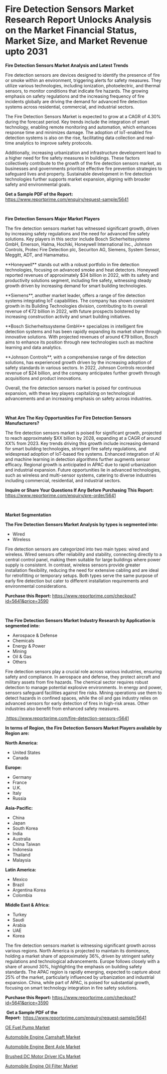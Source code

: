 <p><h1>Fire Detection Sensors Market Research Report Unlocks Analysis on the Market Financial Status, Market Size, and Market Revenue upto 2031</h1></p><p><strong>Fire Detection Sensors Market Analysis and Latest Trends</strong></p>
<p><p>Fire detection sensors are devices designed to identify the presence of fire or smoke within an environment, triggering alerts for safety measures. They utilize various technologies, including ionization, photoelectric, and thermal sensors, to monitor conditions that indicate fire hazards. The growing emphasis on safety regulations and the increasing frequency of fire incidents globally are driving the demand for advanced fire detection systems across residential, commercial, and industrial sectors.</p><p>The Fire Detection Sensors Market is expected to grow at a CAGR of 4.30% during the forecast period. Key trends include the integration of smart technology, enabling remote monitoring and automation, which enhances response time and minimizes damage. The adoption of IoT-enabled fire detection systems is also on the rise, facilitating data collection and real-time analytics to improve safety protocols.</p><p>Additionally, increasing urbanization and infrastructure development lead to a higher need for fire safety measures in buildings. These factors collectively contribute to the growth of the fire detection sensors market, as businesses and governments prioritize effective fire prevention strategies to safeguard lives and property. Sustainable development in fire detection technologies further supports market expansion, aligning with broader safety and environmental goals.</p></p>
<p><strong>Get a Sample PDF of the Report:&nbsp;</strong> <a href="https://www.reportprime.com/enquiry/request-sample/5641?utm_campaign=1781&utm_medium=2&utm_source=Github&utm_content=ia&utm_term=28102024&utm_id=fire-detection-sensors">https://www.reportprime.com/enquiry/request-sample/5641</a></p>
<p>&nbsp;</p>
<p><strong>Fire Detection Sensors Major Market Players</strong></p>
<p><p>The fire detection sensors market has witnessed significant growth, driven by increasing safety regulations and the need for advanced fire safety solutions. Key players in this sector include Bosch Sicherheitssysteme GmbH, Emerson, Halma, Hochiki, Honeywell International Inc., Johnson Controls, Protec Fire Detection plc, Securiton AG, Siemens, System Sensor, Meggitt, ADT, and Hamamatsu.</p><p>**Honeywell** stands out with a robust portfolio in fire detection technologies, focusing on advanced smoke and heat detectors. Honeywell reported revenues of approximately $34 billion in 2022, with its safety and productivity solutions segment, including fire safety, witnessing steady growth driven by increasing demand for smart building technologies.</p><p>**Siemens**, another market leader, offers a range of fire detection systems integrating IoT capabilities. The company has shown consistent growth in its Building Technologies division, contributing to its overall revenue of €72 billion in 2022, with future prospects bolstered by increasing construction activity and smart building initiatives.</p><p>**Bosch Sicherheitssysteme GmbH** specializes in intelligent fire detection systems and has been rapidly expanding its market share through innovative solutions. With projected revenues of around €79 billion, Bosch aims to enhance its position through new technologies such as machine learning and data analytics.</p><p>**Johnson Controls**, with a comprehensive range of fire detection solutions, has experienced growth driven by the increasing adoption of safety standards in various sectors. In 2022, Johnson Controls recorded revenue of $24 billion, and the company anticipates further growth through acquisitions and product innovations.</p><p>Overall, the fire detection sensors market is poised for continuous expansion, with these key players capitalizing on technological advancements and an increasing emphasis on safety across industries.</p></p>
<p>&nbsp;</p>
<p><strong>What Are The Key Opportunities For Fire Detection Sensors Manufacturers?</strong></p>
<p><p>The fire detection sensors market is poised for significant growth, projected to reach approximately $XX billion by 2028, expanding at a CAGR of around XX% from 2023. Key trends driving this growth include increasing demand for smart building technologies, stringent fire safety regulations, and widespread adoption of IoT-based fire systems. Enhanced integration of AI and machine learning in detection algorithms further augments sensor efficacy. Regional growth is anticipated in APAC due to rapid urbanization and industrial expansion. Future opportunities lie in advanced technologies, such as wireless and multi-sensor systems, catering to diverse industries including commercial, residential, and industrial sectors.</p></p>
<p><strong>Inquire or Share Your Questions If Any Before Purchasing This Report:</strong> <a href="https://www.reportprime.com/enquiry/pre-order/5641?utm_campaign=1781&utm_medium=2&utm_source=Github&utm_content=ia&utm_term=28102024&utm_id=fire-detection-sensors">https://www.reportprime.com/enquiry/pre-order/5641</a></p>
<p>&nbsp;</p>
<p><strong>Market Segmentation</strong></p>
<p><strong>The Fire Detection Sensors Market Analysis by types is segmented into:</strong></p>
<p><ul><li>Wired</li><li>Wireless</li></ul></p>
<p><p>Fire detection sensors are categorized into two main types: wired and wireless. Wired sensors offer reliability and stability, connecting directly to a central control panel, making them suitable for large buildings where power supply is consistent. In contrast, wireless sensors provide greater installation flexibility, reducing the need for extensive cabling and are ideal for retrofitting or temporary setups. Both types serve the same purpose of early fire detection but cater to different installation requirements and environmental considerations.</p></p>
<p><strong>Purchase this Report:&nbsp;</strong><a href="https://www.reportprime.com/checkout?id=5641&price=3590&utm_campaign=1781&utm_medium=2&utm_source=Github&utm_content=ia&utm_term=28102024&utm_id=fire-detection-sensors">https://www.reportprime.com/checkout?id=5641&price=3590</a></p>
<p>&nbsp;</p>
<p><strong>The Fire Detection Sensors Market Industry Research by Application is segmented into:</strong></p>
<p><ul><li>Aerospace & Defense</li><li>Chemicals</li><li>Energy & Power</li><li>Mining</li><li>Oil & Gas</li><li>Others</li></ul></p>
<p><p>Fire detection sensors play a crucial role across various industries, ensuring safety and compliance. In aerospace and defense, they protect aircraft and military assets from fire hazards. The chemical sector requires robust detection to manage potential explosive environments. In energy and power, sensors safeguard facilities against fire risks. Mining operations use them to detect hazards in confined spaces, while the oil and gas industry relies on advanced sensors for early detection of fires in high-risk areas. Other industries also benefit from enhanced safety measures.</p></p>
<p><a href="https://www.reportprime.com/fire-detection-sensors-r5641?utm_campaign=1781&utm_medium=2&utm_source=Github&utm_content=ia&utm_term=28102024&utm_id=fire-detection-sensors">&nbsp;https://www.reportprime.com/fire-detection-sensors-r5641</a></p>
<p><strong>In terms of Region, the Fire Detection Sensors Market Players available by Region are:</strong></p>
<p>
    <p> <strong> North America: </strong>
        <ul>
            <li>United States</li>
            <li>Canada</li>
        </ul>
        </p> 
    <p> <strong> Europe: </strong>
        <ul>
            <li>Germany</li>
            <li>France</li>
            <li>U.K.</li>
            <li>Italy</li>
            <li>Russia</li>
        </ul>
        </p> 
    <p> <strong> Asia-Pacific: </strong>
        <ul>
            <li>China</li>
            <li>Japan</li>
            <li>South Korea</li>
            <li>India</li>
            <li>Australia</li>
            <li>China Taiwan</li>
            <li>Indonesia</li>
            <li>Thailand</li>
            <li>Malaysia</li>
        </ul>
        </p> 
    <p> <strong> Latin America: </strong>
        <ul>
            <li>Mexico</li>
            <li>Brazil</li>
            <li>Argentina Korea</li>
            <li>Colombia</li>
        </ul>
        </p> 
    <p> <strong> Middle East & Africa: </strong>
        <ul>
            <li>Turkey</li>
            <li>Saudi</li>
            <li>Arabia</li>
            <li>UAE</li>
            <li>Korea</li>
        </ul>
    </p>
    </p>
<p><p>The fire detection sensors market is witnessing significant growth across various regions. North America is projected to maintain its dominance, holding a market share of approximately 36%, driven by stringent safety regulations and technological advancements. Europe follows closely with a share of around 30%, highlighting the emphasis on building safety standards. The APAC region is rapidly emerging, expected to capture about 25% of the market, particularly influenced by urbanization and industrial expansion. China, while part of APAC, is poised for substantial growth, focusing on smart technology integration in fire safety solutions.</p></p>
<p><strong>Purchase this Report: </strong><a href="https://www.reportprime.com/checkout?id=5641&price=3590&utm_campaign=1781&utm_medium=2&utm_source=Github&utm_content=ia&utm_term=28102024&utm_id=fire-detection-sensors">https://www.reportprime.com/checkout?id=5641&price=3590</a></p>
<p>&nbsp;<strong>Get a Sample PDF of the Report:&nbsp;&nbsp;</strong><a href="https://www.reportprime.com/enquiry/request-sample/5641?utm_campaign=1781&utm_medium=2&utm_source=Github&utm_content=ia&utm_term=28102024&utm_id=fire-detection-sensors">https://www.reportprime.com/enquiry/request-sample/5641</a></p>
<p><strong></strong></p>
<p><p><a href="https://www.linkedin.com/pulse/oe-fuel-pump-market-drivers-challenges-forecast-2024-2031-collectra-5nx2e?utm_campaign=1781&utm_medium=2&utm_source=Github&utm_content=ia&utm_term=28102024&utm_id=fire-detection-sensors">OE Fuel Pump Market</a></p><p><a href="https://www.linkedin.com/pulse/automobile-engine-camshaft-market-trends-growth-outlook-2024-wveoe?utm_campaign=1781&utm_medium=2&utm_source=Github&utm_content=ia&utm_term=28102024&utm_id=fire-detection-sensors">Automobile Engine Camshaft Market</a></p><p><a href="https://www.linkedin.com/pulse/automobile-engine-bent-axle-market-drivers-challenges-forecast-pjpde?utm_campaign=1781&utm_medium=2&utm_source=Github&utm_content=ia&utm_term=28102024&utm_id=fire-detection-sensors">Automobile Engine Bent Axle Market</a></p><p><a href="https://github.com/lawriesievelwij/Market-Research-Report-List-1/blob/main/brushed-dc-motor-driver-ics-market.md?utm_campaign=1781&utm_medium=2&utm_source=Github&utm_content=ia&utm_term=28102024&utm_id=fire-detection-sensors">Brushed DC Motor Driver ICs Market</a></p><p><a href="https://www.linkedin.com/pulse/global-automobile-engine-oil-filter-market-exploring-share-sgtef?utm_campaign=1781&utm_medium=2&utm_source=Github&utm_content=ia&utm_term=28102024&utm_id=fire-detection-sensors">Automobile Engine Oil Filter Market</a></p></p>